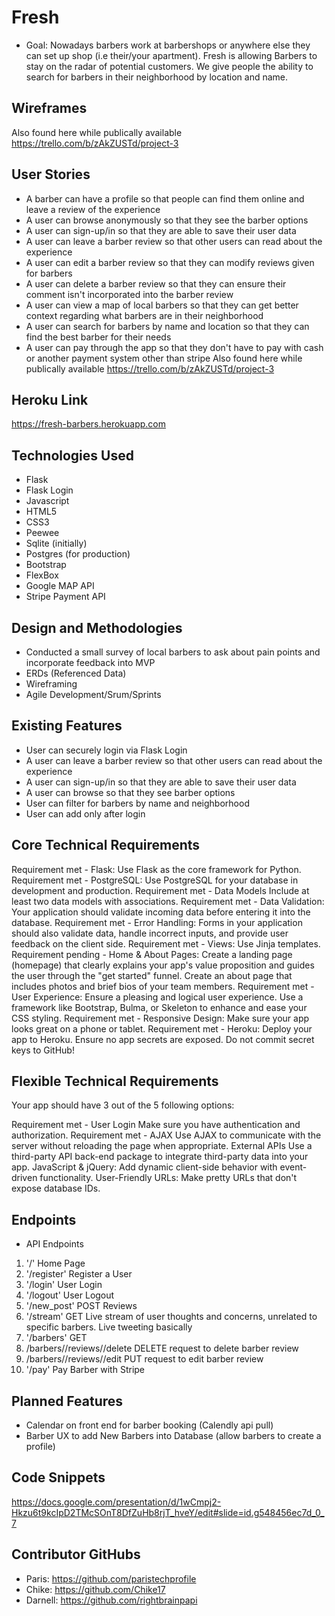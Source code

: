 # Fresh

* Goal: Nowadays barbers work at barbershops or anywhere else they can set up shop (i.e their/your apartment). Fresh is allowing Barbers to stay on the radar of potential customers. We give people the ability to search for barbers in their neighborhood by location and name.

## Wireframes

Also found here while publically available https://trello.com/b/zAkZUSTd/project-3

## User Stories
- A barber can have a profile so that people can find them online and leave a review of the experience
- A user can browse anonymously so that they see the barber options
- A user can sign-up/in so that they are able to save their user data
- A user can leave a barber review so that other users can read about the experience
- A user can edit a barber review so that they can modify reviews given for barbers
- A user can delete a barber review so that they can ensure their comment isn't incorporated into the barber review
- A user can view a map of local barbers so that they can get better context regarding what barbers are in their neighborhood
- A user can search for barbers by name and location so that they can find the best barber for their needs
- A user can pay through the app so that they don't have to pay with cash or another payment system other than stripe
Also found here while publically available https://trello.com/b/zAkZUSTd/project-3

## Heroku Link
https://fresh-barbers.herokuapp.com

## Technologies Used

- Flask
- Flask Login
- Javascript
- HTML5
- CSS3
- Peewee
- Sqlite (initially)
- Postgres (for production)
- Bootstrap
- FlexBox
- Google MAP API
- Stripe Payment API

## Design and Methodologies
- Conducted a small survey of local barbers to ask about pain points and incorporate feedback into MVP
- ERDs (Referenced Data)
- Wireframing
- Agile Development/Srum/Sprints

## Existing Features

- User can securely login via Flask Login
- A user can leave a barber review so that other users can read about the experience
- A user can sign-up/in so that they are able to save their user data
- A user can browse so that they see barber options
- User can filter for barbers by name and neighborhood
- User can add only after login
## Core Technical Requirements
Requirement met - Flask: Use Flask as the core framework for Python.
Requirement met - PostgreSQL: Use PostgreSQL for your database in development and production.
Requirement met - Data Models Include at least two data models with associations.
Requirement met - Data Validation: Your application should validate incoming data before entering it into the database.
Requirement met - Error Handling: Forms in your application should also validate data, handle incorrect inputs, and provide user feedback on the client side.
Requirement met - Views: Use Jinja templates.
Requirement pending - Home & About Pages: Create a landing page (homepage) that clearly explains your app's value proposition and guides the user through the "get started" funnel. Create an about page that includes photos and brief bios of your team members.
Requirement met - User Experience: Ensure a pleasing and logical user experience. Use a framework like Bootstrap, Bulma, or Skeleton to enhance and ease your CSS styling.
Requirement met - Responsive Design: Make sure your app looks great on a phone or tablet.
Requirement met - Heroku: Deploy your app to Heroku. Ensure no app secrets are exposed. Do not commit secret keys to GitHub!

## Flexible Technical Requirements
Your app should have 3 out of the 5 following options:

Requirement met - User Login Make sure you have authentication and authorization.
Requirement met - AJAX Use AJAX to communicate with the server without reloading the page when appropriate.
External APIs Use a third-party API back-end package to integrate third-party data into your app.
JavaScript & jQuery: Add dynamic client-side behavior with event-driven functionality.
User-Friendly URLs: Make pretty URLs that don't expose database IDs.

## Endpoints

- API Endpoints
1. '/'
  Home Page
2. '/register'
  Register a User
3. '/login'
  User Login 
4. '/logout'
  User Logout
5. '/new_post'
  POST Reviews
6. '/stream'
  GET Live stream of user thoughts and concerns, unrelated to specific barbers. Live tweeting basically
7. '/barbers'
  GET
8. /barbers/<barberid>/reviews/<id>/delete
  DELETE request to delete barber review
9. /barbers/<barberid>/reviews/<id>/edit
  PUT request to edit barber review
8. '/pay'
  Pay Barber with Stripe


## Planned Features
- Calendar on front end for barber booking (Calendly api pull)
- Barber UX to add New Barbers into Database (allow barbers to create a profile)

## Code Snippets

https://docs.google.com/presentation/d/1wCmpj2-Hkzu6t9kcIpD2TMcSOnT8DfZuHb8rjT_hveY/edit#slide=id.g548456ec7d_0_7

## Contributor GitHubs
- Paris: https://github.com/paristechprofile
- Chike: https://github.com/Chike17
- Darnell: https://github.com/rightbrainpapi

